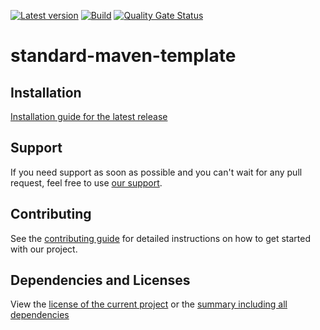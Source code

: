 [![Latest version](https://img.shields.io/maven-central/v/software.xdev/standard-maven-template?logo=apache%20maven)](https://mvnrepository.com/artifact/software.xdev/standard-maven-template)
[![Build](https://img.shields.io/github/actions/workflow/status/xdev-software/standard-maven-template/checkBuild.yml?branch=develop)](https://github.com/xdev-software/standard-maven-template/actions/workflows/checkBuild.yml?query=branch%3Adevelop)
[![Quality Gate Status](https://sonarcloud.io/api/project_badges/measure?project=xdev-software_standard-maven-template&metric=alert_status)](https://sonarcloud.io/dashboard?id=xdev-software_standard-maven-template)

# standard-maven-template


## Installation
[Installation guide for the latest release](https://github.com/xdev-software/standard-maven-template/releases/latest#Installation)


## Support
If you need support as soon as possible and you can't wait for any pull request, feel free to use [our support](https://xdev.software/en/services/support).

## Contributing
See the [contributing guide](./CONTRIBUTING.md) for detailed instructions on how to get started with our project.

## Dependencies and Licenses
View the [license of the current project](LICENSE) or the [summary including all dependencies](https://xdev-software.github.io/standard-maven-template/dependencies)
